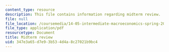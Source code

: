 ```yaml
---
content_type: resource
description: This file contains information regarding midterm review.
file: null
file_location: /coursemedia/14-05-intermediate-macroeconomics-spring-2013/347e3a65d7e93b534d4a8c27021b9bc4_MIT14_05S13_midterm_revi.pdf
file_type: application/pdf
resourcetype: Document
title: Midterm review
uid: 347e3a65-d7e9-3b53-4d4a-8c27021b9bc4
---
```

